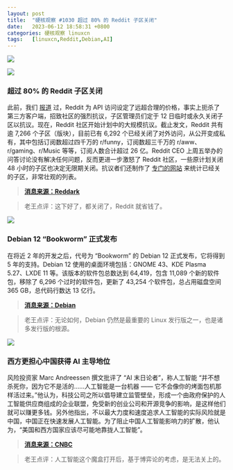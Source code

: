 ```yaml
---
layout: post
title:	"硬核观察 #1030 超过 80% 的 Reddit 子区关闭"
date:	2023-06-12 18:58:31 +0800 
categories:	硬核观察 linuxcn 
tags:	[linuxcn,Reddit,Debian,AI]
---
```



![](/Asserts/Images//attachment/album/202306/12/185737vzq31jatfn7f0jt9.jpg)


![](/Asserts/Images//attachment/album/202306/12/185747mf9e4ecjhlxnnfbz.jpg)


### 超过 80% 的 Reddit 子区关闭


此前，我们 [报道](/article-15895-1.html) 过，Reddit 为 API 访问设定了远超合理的价格，事实上扼杀了第三方客户端，招致社区的强烈抗议，子区管理员们定于 12 日临时或永久关闭子区以抗议。现在，Reddit 社区开始计划中的大规模抗议。截止发文，Reddit 共有逾 7,266 个子区（版块），目前已有 6,292 个已经关闭了对外访问，从公开变成私有，其中包括订阅数超过四千万的 r/funny，订阅数超三千万的 r/aww、r/gaming、r/Music 等等，订阅人数合计超过 26 亿。Reddit CEO 上周五举办的问答讨论没有解决任何问题，反而更进一步激怒了 Reddit 社区，一些原计划关闭 48 小时的子区也决定无限期关闭。抗议者们还制作了 [专门的网站](https://reddark.untone.uk/) 来统计已经关的子区，非常壮观的列表。



> 
> **[消息来源：Reddark](https://reddark.untone.uk/)**
> 
> 
> 



> 
> 老王点评：这下好了，都关闭了，Reddit 就省钱了。
> 
> 
> 


![](/Asserts/Images//attachment/album/202306/12/185804qx54r34byd8h4rer.jpg)


### Debian 12 “Bookworm” 正式发布


在将近 2 年的开发之后，代号为 “Bookworm” 的 Debian 12 正式发布，它将得到 5 年的支持。Debian 12 使用的桌面环境包括：GNOME 43、KDE Plasma 5.27、LXDE 11 等。该版本的软件包总数达到 64,419，包含 11,089 个新的软件包，移除了 6,296 个过时的软件包，更新了 43,254 个软件包，总占用磁盘空间 365 GB，总代码行数达 13 亿行。



> 
> **[消息来源：Debian](https://www.debian.org/News/2023/20230610)**
> 
> 
> 



> 
> 老王点评：无论如何，Debian 仍然是最重要的 Linux 发行版之一，也是诸多发行版的根源。
> 
> 
> 


![](/Asserts/Images//attachment/album/202306/12/185818zwvkkhhqzzq7dktv.jpg)


### 西方更担心中国获得 AI 主导地位


风险投资家 Marc Andreessen 撰文批评了 “AI 末日论者”，称人工智能 “并不想杀死你，因为它不是活的……人工智能是一台机器 —— 它不会像你的烤面包机那样活过来。”他认为，科技公司之所以倡导建立监管壁垒，形成一个由政府保护的人工智能供应商组成的企业联盟，免受新的创业公司和开源竞争的影响，是这样他们就可以赚更多钱。另外他指出，不以最大力度和速度追求人工智能的实际风险就是中国，中国正在快速发展人工智能。为了阻止中国人工智能影响力的扩散，他认为，“美国和西方国家应该尽可能地靠拢人工智能”。



> 
> **[消息来源：CNBC](https://www.cnbc.com/2023/06/06/ai-doomers-are-a-cult-heres-the-real-threat-says-marc-andreessen.html)**
> 
> 
> 



> 
> 老王点评：人工智能这个魔盒打开后，基于博弈论的考虑，是无法关上的。
> 
> 
>
